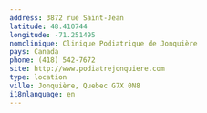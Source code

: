```yaml
---
address: 3872 rue Saint-Jean
latitude: 48.410744
longitude: -71.251495
nomclinique: Clinique Podiatrique de Jonquière
pays: Canada
phone: (418) 542-7672
site: http://www.podiatrejonquiere.com
type: location
ville: Jonquière, Quebec G7X 0N8
i18nlanguage: en
---
```


